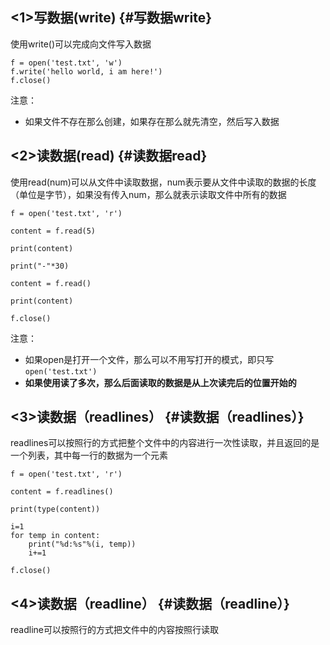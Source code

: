 ## &lt;1&gt;写数据\(write\) {#写数据write}

使用write\(\)可以完成向文件写入数据

```
f = open('test.txt', 'w')
f.write('hello world, i am here!')
f.close()
```

注意：

* 如果文件不存在那么创建，如果存在那么就先清空，然后写入数据

## &lt;2&gt;读数据\(read\) {#读数据read}

使用read\(num\)可以从文件中读取数据，num表示要从文件中读取的数据的长度（单位是字节），如果没有传入num，那么就表示读取文件中所有的数据

```
f = open('test.txt', 'r')

content = f.read(5)

print(content)

print("-"*30)

content = f.read()

print(content)

f.close()
```

注意：

* 如果open是打开一个文件，那么可以不用写打开的模式，即只写
  `open('test.txt')`
* **如果使用读了多次，那么后面读取的数据是从上次读完后的位置开始的**

## &lt;3&gt;读数据（readlines） {#读数据（readlines）}

readlines可以按照行的方式把整个文件中的内容进行一次性读取，并且返回的是一个列表，其中每一行的数据为一个元素

```
f = open('test.txt', 'r')

content = f.readlines()

print(type(content))

i=1
for temp in content:
    print("%d:%s"%(i, temp))
    i+=1

f.close()
```

## &lt;4&gt;读数据（readline） {#读数据（readline）}

readline可以按照行的方式把文件中的内容按照行读取

